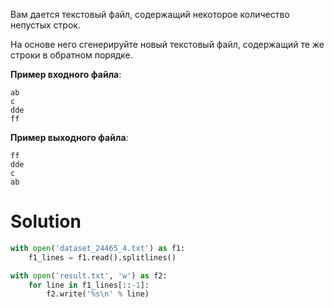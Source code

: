 Вам дается текстовый файл, содержащий некоторое количество непустых строк.

На основе него сгенерируйте новый текстовый файл, содержащий те же строки в обратном порядке.

**Пример входного файла**:

```
ab
c
dde
ff
```

**﻿Пример выходного файла**:

```
ff
dde
c
ab
```

# Solution

```python
with open('dataset_24465_4.txt') as f1:
    f1_lines = f1.read().splitlines()

with open('result.txt', 'w') as f2:
    for line in f1_lines[::-1]:
        f2.write('%s\n' % line)
```
